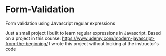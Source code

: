 # Form-Validation
Form validation using Javascript regular expressions

Just a small project I built to learn regular expressions in Javascript. Based on a project in this course: https://www.udemy.com/modern-javascript-from-the-beginning/
I wrote this project without looking at the instructor's code
